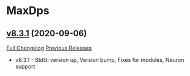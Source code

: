 # MaxDps

## [v8.3.1](https://github.com/kaminaris/MaxDps/tree/v8.3.1) (2020-09-06)
[Full Changelog](https://github.com/kaminaris/MaxDps/compare/v8.3.0...v8.3.1) [Previous Releases](https://github.com/kaminaris/MaxDps/releases)

- v8.3.1 - StdUi version up, Version bump, Fixes for modules, Neuron support  
